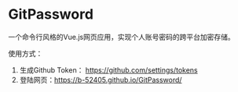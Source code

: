 # GitPassword

一个命令行风格的Vue.js网页应用，实现个人账号密码的跨平台加密存储。

使用方式：

1. 生成Github Token： https://github.com/settings/tokens
2. 登陆网页：https://b-52405.github.io/GitPassword/